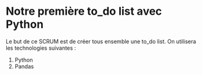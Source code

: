# Notre première to_do list avec Python

Le but de ce SCRUM est de créer tous ensemble une to_do list. On utilisera les technologies suivantes :

1. Python
2. Pandas
